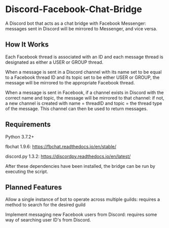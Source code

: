 # Discord-Facebook-Chat-Bridge

A Discord bot that acts as a chat bridge with Facebook Messenger: messages sent in Discord will be mirrored to Messenger, and vice versa.

## How It Works

Each Facebook thread is associated with an ID and each message thread is designated as either a USER or GROUP thread.

When a message is sent in a Discord channel with its name set to be equal to a Facebook thread ID and its topic set to be either USER or GROUP, the message will be mirrored to the appropriate Facebook thread.

When a message is sent in Facebook, if a channel exists in Discord with the correct name and topic, the message will be mirrored to that channel: if not, a new channel is created with name = threadID and topic = the thread type of the message. This channel can then be used to return messages.

## Requirements

Python 3.7.2+

fbchat 1.9.6: https://fbchat.readthedocs.io/en/stable/

discord.py 1.3.2: https://discordpy.readthedocs.io/en/latest/

After these dependencies have been installed, the bridge can be run by executing the script. 

## Planned Features

Allow a single instance of bot to operate across multiple guilds: requires a method to search for the desired guild

Implement messaging new Facebook users from Discord: requires some way of searching user ID's from Discord. 

